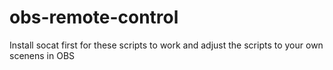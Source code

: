 # obs-remote-control

Install socat first for these scripts to work and adjust the scripts to your own scenens in OBS
